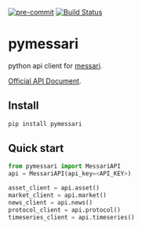 [![pre-commit](https://img.shields.io/badge/pre--commit-enabled-brightgreen?logo=pre-commit&logoColor=white)](https://github.com/pre-commit/pre-commit)
[![Build Status](https://github.com/pre-commit/action/workflows/deploy/badge.svg)](https://github.com/pre-commit/action/actions)

# pymessari

python api client for [messari](https://messari.io/).

[Official API Document](https://messari.io/api/docs).

## Install

```bash
pip install pymessari
```

## Quick start

```python
from pymessari import MessariAPI
api = MessariAPI(api_key=<API_KEY>)

asset_client = api.asset()
market_client = api.market()
news_client = api.news()
protocol_client = api.protocol()
timeseries_client = api.timeseries()
```
